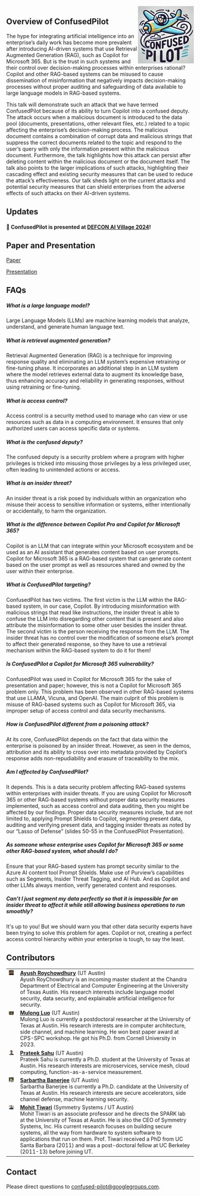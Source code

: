 <img src="logo.jpg" width=150 align=right>

## Overview of ConfusedPilot

The hype for integrating artificial intelligence into an enterprise’s daily work has become more prevalent after introducing AI-driven systems that use Retrieval Augmented Generation (RAG), such as Copilot for Microsoft 365. But is the trust in such systems and their control over decision-making processes within enterprises rational? Copilot and other RAG-based systems can be misused to cause dissemination of misinformation that negatively impacts decision-making processes without proper auditing and safeguarding of data available to large language models in RAG-based systems.

This talk will demonstrate such an attack that we have termed ConfusedPilot because of its ability to turn Copilot into a confused deputy. The attack occurs when a malicious document is introduced to the data pool (documents, presentations, other relevant files, etc.) related to a topic affecting the enterprise’s decision-making process. The malicious document contains a combination of corrupt data and malicious strings that suppress the correct documents related to the topic and respond to the user’s query with only the information present within the malicious document. Furthermore, the talk highlights how this attack can persist after deleting content within the malicious document or the document itself. The talk also points to the larger implications of such attacks, highlighting their cascading effect and existing security measures that can be used to reduce the attack’s effectiveness. Our talk sheds light on the current attacks and potential security measures that can shield enterprises from the adverse effects of such attacks on their AI-driven systems.

## Updates

#### 📢 ConfusedPilot is presented at [DEFCON AI Village 2024](https://aivillage.org/events/2024_talks)!

## Paper and Presentation

[Paper](https://arxiv.org/abs/2408.04870)

[Presentation](ConfusedPilot_Site.pdf) 

## FAQs

##### What is a large language model?

Large Language Models (LLMs) are machine learning models that analyze, understand, and generate human language text.

##### What is retrieval augmented generation?

Retrieval Augmented Generation (RAG) is a technique for improving response quality and eliminating an LLM system’s expensive retraining or fine-tuning phase. It incorporates an additional step in an LLM system where the model retrieves external data to augment its knowledge base, thus enhancing accuracy and reliability in generating responses, without using retraining or fine-tuning.

##### What is access control?

Access control is a security method used to manage who can view or use resources such as data in a computing environment. It ensures that only authorized users can access specific data or systems.

##### What is the confused deputy?

The confused deputy is a security problem where a program with higher privileges is tricked into misusing those privileges by a less privileged user, often leading to unintended actions or access.

##### What is an insider threat?

An insider threat is a risk posed by individuals within an organization who misuse their access to sensitive information or systems, either intentionally or accidentally, to harm the organization.

##### What is the difference between Copilot Pro and Copilot for Microsoft 365?

Copilot is an LLM that can integrate within your Microsoft ecosystem and be used as an AI assistant that generates content based on user prompts. Copilot for Microsoft 365 is a RAG-based system that can generate content based on the user prompt as well as resources shared and owned by the user within their enterprise.

##### What is ConfusedPilot targeting?

ConfusedPilot has two victims. The first victim is the LLM within the RAG-based system, in our case, Copilot. By introducing misinformation with malicious strings that read like instructions, the insider threat is able to confuse the LLM into disregarding other content that is present and also attribute the misinformation to some other user besides the insider threat. The second victim is the person receiving the response from the LLM. The insider threat has no control over the modification of someone else’s prompt to affect their generated response, so they have to use a retrieval mechanism within the RAG-based system to do it for them!

##### Is ConfusedPilot a Copilot for Microsoft 365 vulnerability?

ConfusedPilot was used in Copilot for Microsoft 365 for the sake of presentation and paper; however, this is not a Copilot for Microsoft 365 problem only. This problem has been observed in other RAG-based systems that use LLAMA, Vicuna, and OpenAI. The main culprit of this problem is misuse of RAG-based systems such as Copilot for Microsoft 365, via improper setup of access control and data security mechanisms.

##### How is ConfusedPilot different from a poisoning attack?

At its core, ConfusedPilot depends on the fact that data within the enterprise is poisoned by an insider threat. However, as seen in the demos, attribution and its ability to cross over into metadata provided by Copilot’s response adds non-repudiability and erasure of traceability to the mix.

##### Am I affected by ConfusedPilot?

It depends. This is a data security problem affecting RAG-based systems within enterprises with insider threats. If you are using Copilot for Microsoft 365 or other RAG-based systems without proper data security measures implemented, such as access control and data auditing, then you might be affected by our findings. Proper data security measures include, but are not limited to, applying Prompt Shields to Copilot, segmenting present data, auditing and verifying present data, and tagging insider threats as noted by our “Lasso of Defense” (slides 50-55 in the ConfusedPilot Presentation).

##### As someone whose enterprise uses Copilot for Microsoft 365 or some other RAG-based system, what should I do?

Ensure that your RAG-based system has prompt security similar to the Azure AI content tool Prompt Shields. Make use of Purview’s capabilities such as Segments, Insider Threat Tagging, and AI Hub. And as Copilot and other LLMs always mention, verify generated content and responses.

##### Can’t I just segment my data perfectly so that it is impossible for an insider threat to affect it while still allowing business operations to run smoothly?

It's up to you! But we should warn you that other data security experts have been trying to solve this problem for ages. Copilot or not, creating a perfect access control hierarchy within your enterprise is tough, to say the least.

## Contributors

<table>
  <tr>
    <td style="vertical-align: top; text-align: left; padding-right: 10px;">
      <img src="imgs/ayush.png" width="100">
    </td>
    <td style="vertical-align: top; text-align: left;">
      <strong><a href="https://www.linkedin.com/in/ayushroyc/?trk=people-guest_people_search-card">Ayush Roychowdhury</a></strong> (UT Austin)<br/>
      Ayush RoyChowdhury is an incoming master student at the Chandra Department of Electrical and Computer Engineering at the University of Texas Austin. His research interests include language model security, data security, and explainable artificial intelligence for security.
    </td>
  </tr>
  <tr>
    <td style="vertical-align: top; text-align: left; padding-right: 10px;">
      <img src="imgs/mulong.jpeg" width="100">
    </td>
    <td style="vertical-align: top; text-align: left;">
      <strong><a href="https://mulongluo.me">Mulong Luo</a></strong> (UT Austin)<br/>
      Mulong Luo is currently a postdoctoral researcher at the University of Texas at Austin. His research interests are in computer architecture, side channel, and machine learning. He won best paper award at CPS-SPC workshop. He got his Ph.D. from Cornell University in 2023.
    </td>
  </tr>
  <tr>
    <td style="vertical-align: top; text-align: left; padding-right: 10px;">
      <img src="imgs/prateek.png" width="90">
    </td>
    <td style="vertical-align: top; text-align: left;">
      <strong><a href="https://prateeksahu.github.io">Prateek Sahu</a></strong> (UT Austin)<br/>
      Prateek Sahu is currently a Ph.D. student at the University of Texas at Austin. His research interests are microservices, service mesh, cloud computing, function-as-a-service measurement.
    </td>
  </tr>
  <tr>
    <td style="vertical-align: top; text-align: left; padding-right: 10px;">
      <img src="imgs/sarbartha.png" width="90">
    </td>
    <td style="vertical-align: top; text-align: left;">
      <strong><a href="https://sites.google.com/view/sarbartha/bio">Sarbartha Banerjee</a></strong> (UT Austin)<br/>
      Sarbartha Banerjee is currently a Ph.D. candidate at the University of Texas at Austin. His research interests are secure accelerators, side channel defense, machine learning security.
    </td>
  </tr>
  <tr>
    <td style="vertical-align: top; text-align: left; padding-right: 10px;">
      <img src="imgs/mohit.jpeg" width="100">
    </td>
    <td style="vertical-align: top; text-align: left;">
      <strong><a href="https://www.ece.utexas.edu/people/faculty/mohit-tiwari">Mohit Tiwari</a></strong> (Symmetry Systems / UT Austin)<br/>
      Mohit Tiwari is an associate professor and he directs the SPARK lab at the University of Texas at Austin. He is also the CEO of Symmetry Systems, Inc. His current research focuses on building secure systems, all the way from hardware to system software to applications that run on them. Prof. Tiwari received a PhD from UC Santa Barbara (2011) and was a post-doctoral fellow at UC Berkeley (2011-13) before joining UT.
    </td>
  </tr>
</table>

## Contact

Please direct questions to [confused-pilot@googlegroups.com](mailto:confused-pilot@googlegroups.com).

